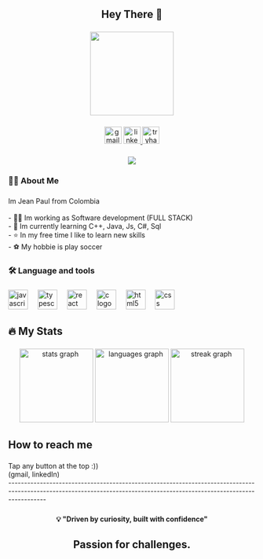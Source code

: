<h2 align="center">Hey There 👋​</h2>

###

<div align="center">
  <img height="170" src="https://media.giphy.com/media/v1.Y2lkPTc5MGI3NjExcWpndnBxeXN1MDh3a3FvdHUxYjc4eHQzbGQ2N2VqM2V1M3N5NTF6aSZlcD12MV9naWZzX3NlYXJjaCZjdD1n/ASd0Ukj0y3qMM/giphy.gif"  />
</div>

###

<div align="center">
  <img src="https://img.shields.io/static/v1?message=Gmail&logo=gmail&label=&color=D14836&logoColor=white&labelColor=&style=plastic" height="35" alt="gmail logo"  />
  <a href="https://www.linkedin.com/in/jean-paul-ramirez-26b031310/" target="_blank">
    <img src="https://img.shields.io/static/v1?message=LinkedIn&logo=linkedin&label=&color=0077B5&logoColor=white&labelColor=&style=plastic" height="35" alt="linkedin logo"  />
  </a>
  <img src="https://img.shields.io/static/v1?message=TryHackMe&logo=tryhackme&label=&color=88cc14&logoColor=white&labelColor=&style=plastic" height="35" alt="tryhackme logo"  />
</div>

###

<div align="center">
  <img src="https://visitor-badge.laobi.icu/badge?page_id=pol121212.pol121212&"  />
</div>

###

<h3 align="left">​🧑‍💻​ About Me</h3>

###

<p align="left">Im Jean Paul from Colombia<br><br>- 👨‍💻​ Im working as Software development (FULL STACK)<br>- 🧠​ Im currently learning C++, Java, Js, C#, Sql<br>- ⭐​ In my free time I like to learn new skills<br>- ⚽​ My hobbie is play soccer</p>

###

<h3 align="left">🛠️​ Language and tools</h3>

###

<div align="left">
  <img src="https://cdn.jsdelivr.net/gh/devicons/devicon/icons/javascript/javascript-original.svg" height="40" alt="javascript logo"  />
  <img width="12" />
  <img src="https://cdn.jsdelivr.net/gh/devicons/devicon/icons/typescript/typescript-original.svg" height="40" alt="typescript logo"  />
  <img width="12" />
  <img src="https://cdn.jsdelivr.net/gh/devicons/devicon/icons/react/react-original.svg" height="40" alt="react logo"  />
  <img width="12" />
  <img src="https://cdn.jsdelivr.net/gh/devicons/devicon/icons/c/c-original.svg" height="40" alt="c logo"  />
  <img width="12" />
  <img src="https://cdn.jsdelivr.net/gh/devicons/devicon/icons/html5/html5-original.svg" height="40" alt="html5 logo"  />
  <img width="12" />
  <img src="https://cdn.jsdelivr.net/gh/devicons/devicon/icons/css3/css3-original.svg" height="40" alt="css logo"  />
</div>

###

<h2 align="left">🔥​ My Stats</h2>

###

<div align="center">
  <img src="https://github-readme-stats.vercel.app/api?username=pol121212&hide_title=false&hide_rank=false&show_icons=true&include_all_commits=true&count_private=true&disable_animations=false&theme=gotham&locale=en&hide_border=false&order=1" height="150" alt="stats graph"  />
  <img src="https://github-readme-stats.vercel.app/api/top-langs?username=pol121212&locale=en&hide_title=false&layout=compact&card_width=320&langs_count=5&theme=gotham&hide_border=false&order=2" height="150" alt="languages graph"  />
  <img src="https://streak-stats.demolab.com?user=pol121212&locale=en&mode=weekly&theme=gotham&hide_border=false&border_radius=5&date_format=M%20j%5B,%20Y%5D&order=3" height="150" alt="streak graph"  />
</div>

###

<h2 align="left">How to reach me</h2>

###

<p align="left">Tap any button at the top :))<br>(gmail, linkedIn)<br>------------------------------------------------------------------------------------------------------------------------------------------------------------------------</p>

###

<h4 align="center">💡 "Driven by curiosity, built with confidence"</h4>

###

<h2 align="center">Passion for challenges.</h2>

###
